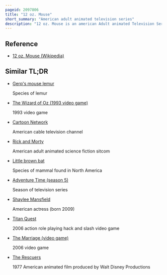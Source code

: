 ```yaml
---
pageid: 2097806
title: "12 oz. Mouse"
short_summary: "American adult animated television series"
description: "12 oz. Mouse is an american Adult animated Television Series created by Matt Maiellaro for the late-night Programming Block Adult Swim on Cartoon Network. The Series revolves around Mouse Fitzgerald, nicknamed 'Fitz', an alcoholic Mouse who performs odd Jobs so he can buy more Beer. Together with his Chinchilla Companion Skillet, Fitz begins to recover suppressed Memories that he once had a Wife and a Child who have now vanished. This leads him to seek Answers about his Past and the Shadowy Forces that seem to manipulate his World."
---
```


## Reference

- [12 oz. Mouse (Wikipedia)](https://en.wikipedia.org/?curid=2097806)

## Similar TL;DR

- [Gerp's mouse lemur](/tldr/en/gerps-mouse-lemur)

  Species of lemur

- [The Wizard of Oz (1993 video game)](/tldr/en/the-wizard-of-oz-1993-video-game)

  1993 video game

- [Cartoon Network](/tldr/en/cartoon-network)

  American cable television channel

- [Rick and Morty](/tldr/en/rick-and-morty)

  American adult animated science fiction sitcom

- [Little brown bat](/tldr/en/little-brown-bat)

  Species of mammal found in North America

- [Adventure Time (season 5)](/tldr/en/adventure-time-season-5)

  Season of television series

- [Shaylee Mansfield](/tldr/en/shaylee-mansfield)

  American actress (born 2009)

- [Titan Quest](/tldr/en/titan-quest)

  2006 action role playing hack and slash video game

- [The Marriage (video game)](/tldr/en/the-marriage-video-game)

  2006 video game

- [The Rescuers](/tldr/en/the-rescuers)

  1977 American animated film produced by Walt Disney Productions
